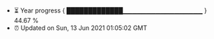 - ⏳ Year progress { █████████████▁▁▁▁▁▁▁▁▁▁▁▁▁▁▁▁▁ } 44.67 %
- ⏰ Updated on Sun, 13 Jun 2021 01:05:02 GMT

